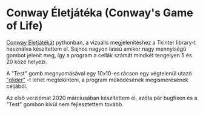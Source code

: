 # Conway Életjátéka (Conway's Game of Life)

[Conway Életjátékát](https://en.wikipedia.org/wiki/Conway%27s_Game_of_Life) pythonban, a vizuális megjelenítéshez a Tkinter library-t használva készítettem el. Sajnos nagyon lassú amikor nagy mennyiségű gombot jelenít meg, így a program a cellák számát mindkét tengelyen 5 és 20 közé helyezi.

A "Test" gomb megnyomásával egy 10x10-es rácson egy végtelenül utazó ["glider"](https://en.wikipedia.org/wiki/Conway%27s_Game_of_Life#/media/File:Game_of_life_animated_glider.gif) -t lehet megtekinteni, a program működésének megismerésének céljából.

Az első verziómat 2020 márciusában készítettem el, azóta pár bugfixen és a "Test" gombon kívül nem fejlesztettem tovább.
